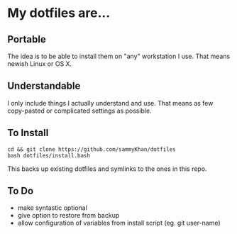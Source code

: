 # My dotfiles are...

## Portable
The idea is to be able to install them on "any" workstation I use. That means newish Linux or OS X.

## Understandable
I only include things I actually understand and use. That means as few copy-pasted or complicated settings as possible.

## To Install
```
cd && git clone https://github.com/sammyKhan/dotfiles
bash dotfiles/install.bash
```
This backs up existing dotfiles and symlinks to the ones in this repo.

## To Do
  * make syntastic optional
  * give option to restore from backup
  * allow configuration of variables from install script (eg. git user-name)

